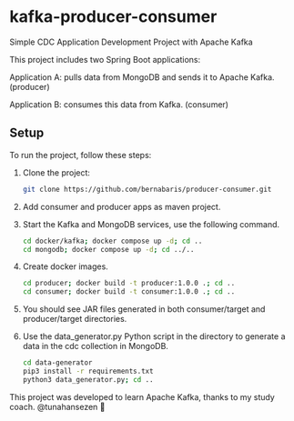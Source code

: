 # kafka-producer-consumer

Simple CDC Application Development Project with Apache Kafka

This project includes two Spring Boot applications:

Application A: pulls data from MongoDB and sends it to Apache Kafka. (producer)

Application B: consumes this data from Kafka. (consumer)

## Setup
To run the project, follow these steps:

1. Clone the project:
   ```sh
   git clone https://github.com/bernabaris/producer-consumer.git
   ```
2. Add consumer and producer apps as maven project.

3. Start the Kafka and MongoDB services, use the following command.
   ```sh
   cd docker/kafka; docker compose up -d; cd ..
   cd mongodb; docker compose up -d; cd ../..
   ```
4. Create docker images.
   ```sh
   cd producer; docker build -t producer:1.0.0 .; cd ..
   cd consumer; docker build -t consumer:1.0.0 .; cd ..
   ```
5. You should see JAR files generated in both consumer/target and producer/target directories.

6. Use the data_generator.py Python script in the directory to generate a data in the cdc collection in MongoDB.
   ```sh
   cd data-generator
   pip3 install -r requirements.txt
   python3 data_generator.py; cd ..
   ```
This project was developed to learn Apache Kafka, thanks to my study coach. @tunahansezen 💫 